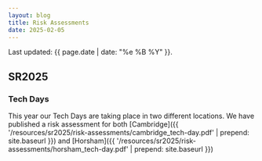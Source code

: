 ```yaml
---
layout: blog
title: Risk Assessments
date: 2025-02-05
---
```


Last updated: {{ page.date | date: "%e %B %Y" }}.

## SR2025

### Tech Days

This year our Tech Days are taking place in two different locations. We have published a risk assessment for both [Cambridge]({{ '/resources/sr2025/risk-assessments/cambridge_tech-day.pdf' | prepend: site.baseurl }}) and [Horsham]({{ '/resources/sr2025/risk-assessments/horsham_tech-day.pdf' | prepend: site.baseurl }})
